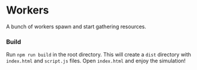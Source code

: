 # Workers

A bunch of workers spawn and start gathering resources.

### Build

Run `npm run build` in the root directory. This will create a `dist` directory with `index.html` and `script.js` files. Open `index.html` and enjoy the simulation!